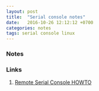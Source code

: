 ```yaml
---
layout: post
title:  "Serial console notes"
date:   2016-10-26 12:12:12 +0700
categories: notes
tags: serial console linux
---
```

### Notes

### Links
1. [Remote Serial Console HOWTO](https://web.archive.org/web/20160624034504/http://www.faqs.org/docs/Linux-HOWTO/Remote-Serial-Console-HOWTO.html)
